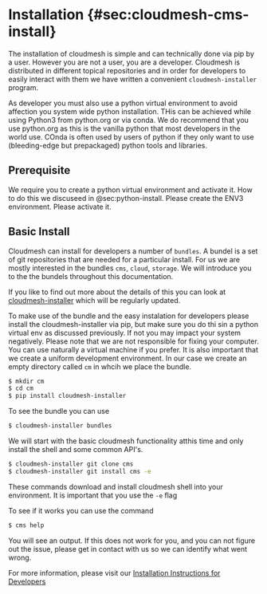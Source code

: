 # Installation {#sec:cloudmesh-cms-install}

The installation of cloudmesh is simple and can technically done via pip
by a user. However you are not a user, you are a developer. Cloudmesh is
distributed in different topical repositories and in order for
developers to easily interact with them we have written a convenient
`cloudmesh-installer` program.

As developer you must also use a python virtual environment to avoid
affection you system wide python installation. THis can be achieved while
using Python3 from python.org or via conda. We do recommend that you use
python.org as this is the vanilla python that most developers in the
world use. COnda is often used by users of python if they only want to
use (bleeding-edge but prepackaged) python tools and libraries.

## Prerequisite

We require you to create a python virtual environment and activate it.
How to do this we discuseed in @sec:python-install. Please create the
ENV3 environment. Please activate it.


## Basic Install

Cloudmesh can install for developers a number of `bundles`. A bundel is
a set of git repositories that are needed for a particular install. For
us we are mostly interested in the bundles `cms`, `cloud`, `storage`. We
will introduce you to the the bundels throughout this documentation. 

If you like to find out more about the details of this you can look at
[cloudmesh-installer](https://pypi.org/project/cloudmesh-installer/)
which will be regularly updated.

To make use of the bundle and the easy instalation for developers please
install the cloudmesh-installer via pip, but make sure you do thi sin a
python virtual env as discussed previously. If not you may impact your
system negatively. Please note that we are not responsible for fixing
your computer. You can use naturally a virtual machine if you prefer. It
is also important that we create a uniform development environment. In
our case we create an empty directory called `cm` in whcih we place the
bundle.

```bash
$ mkdir cm
$ cd cm
$ pip install cloudmesh-installer
```

To see the bundle you can use

```bash
$ cloudmesh-installer bundles
```

We will start with the basic cloudmesh functionality atthis time and
only install the shell and some common API's.

```bash
$ cloudmesh-installer git clone cms
$ cloudmesh-installer git install cms -e
```

These commands download and install cloudmesh shell into your
environment. It is important that you use the `-e` flag

To see if it works you can use the command


```bash
$ cms help
```

You will see an output. If this does not work for you, and you can not
figure out the issue, please get in contact with us so we can identify
what went wrong.

For more information, please visit our 
[Installation Instructions for Developers](https://cloudmesh.github.io/cloudmesh-manual/installation/install.html#source-installation-for-developers)  





